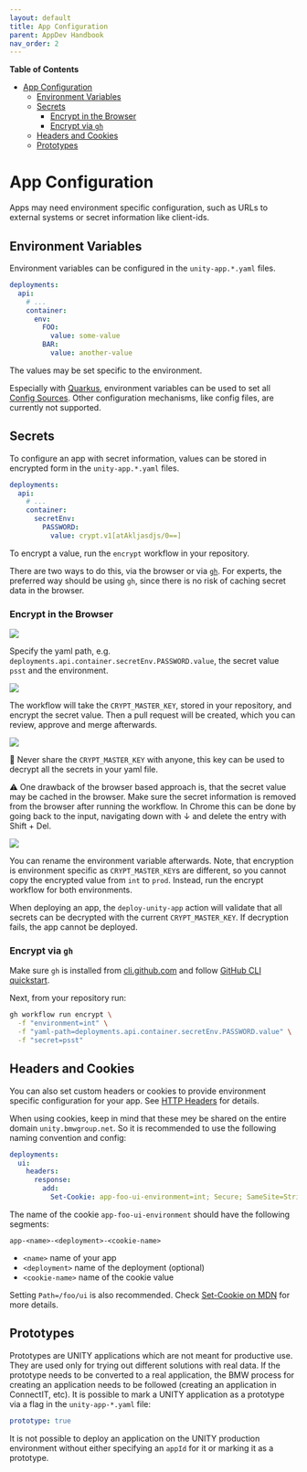 ```yaml
---
layout: default
title: App Configuration
parent: AppDev Handbook
nav_order: 2
---
```


**Table of Contents**

<!-- START doctoc generated TOC please keep comment here to allow auto update -->
<!-- DON'T EDIT THIS SECTION, INSTEAD RE-RUN doctoc TO UPDATE -->

- [App Configuration](#app-configuration)
  - [Environment Variables](#environment-variables)
  - [Secrets](#secrets)
    - [Encrypt in the Browser](#encrypt-in-the-browser)
    - [Encrypt via `gh`](#encrypt-via-gh)
  - [Headers and Cookies](#headers-and-cookies)
  - [Prototypes](#prototypes)

<!-- END doctoc generated TOC please keep comment here to allow auto update -->

# App Configuration

Apps may need environment specific configuration, such as URLs to external systems or secret information like
client-ids.

## Environment Variables

Environment variables can be configured in the `unity-app.*.yaml` files.

```yaml
deployments:
  api:
    # ...
    container:
      env:
        FOO:
          value: some-value
        BAR:
          value: another-value
```

The values may be set specific to the environment.

Especially with [Quarkus](https://quarkus.io), environment variables can be used to set all
[Config Sources](https://quarkus.io/guides/config-reference#configuration-sources).
Other configuration mechanisms, like config files, are currently not supported.

## Secrets

To configure an app with secret information, values can be stored in encrypted form in the `unity-app.*.yaml` files.

```yaml
deployments:
  api:
    # ...
    container:
      secretEnv:
        PASSWORD:
          value: crypt.v1[atAkljasdjs/0==]
```

To encrypt a value, run the `encrypt` workflow in your repository.

There are two ways to do this, via the browser or via [`gh`](https://cli.github.com).
For experts, the preferred way should be using `gh`, since there is no risk of caching secret data in the browser.

### Encrypt in the Browser

![](../assets/actions-encrypt-workflow.png)

Specify the yaml path, e.g. `deployments.api.container.secretEnv.PASSWORD.value`, the secret value `psst` and the
environment.

![](../assets/run-encrypt-workflow.png)

The workflow will take the `CRYPT_MASTER_KEY`, stored in your repository, and encrypt the secret value.
Then a pull request will be created, which you can review, approve and merge afterwards.

![](../assets/approve-password-pr.png)

🚨 Never share the `CRYPT_MASTER_KEY` with anyone, this key can be used to decrypt all the secrets in your yaml file.

⚠️ One drawback of the browser based approach is, that the secret value may be cached in the browser. Make sure the
secret information is removed from the browser after running the workflow. In Chrome this can be done by going back to
the input, navigating down with ↓ and delete the entry with Shift + Del.

![](../assets/autofill-secret.png)

You can rename the environment variable afterwards.
Note, that encryption is environment specific as `CRYPT_MASTER_KEY`s are different, so you cannot copy the encrypted
value from `int` to `prod`. Instead, run the encrypt workflow for both environments.

When deploying an app, the `deploy-unity-app` action will validate that all secrets can be decrypted with the
current `CRYPT_MASTER_KEY`. If decryption fails, the app cannot be deployed.

### Encrypt via `gh`

Make sure `gh` is installed from [cli.github.com](https://cli.github.com)
and follow [GitHub CLI quickstart](https://docs.github.com/en/enterprise-server/github-cli/github-cli/quickstart).

Next, from your repository run:

```bash
gh workflow run encrypt \
  -f "environment=int" \
  -f "yaml-path=deployments.api.container.secretEnv.PASSWORD.value" \
  -f "secret=psst"
```

## Headers and Cookies

You can also set custom headers or cookies to provide environment specific configuration for your app.
See [HTTP Headers](http-headers.html) for details.

When using cookies, keep in mind that these mey be shared on the entire domain `unity.bmwgroup.net`.
So it is recommended to use the following naming convention and config:

```yaml
deployments:
  ui:
    headers:
      response:
        add:
          Set-Cookie: app-foo-ui-environment=int; Secure; SameSite=Strict; Path=/foo/ui
```

The name of the cookie `app-foo-ui-environment` should have the following segments:

`app-<name>-<deployment>-<cookie-name>`

* `<name>` name of your app
* `<deployment>` name of the deployment (optional)
* `<cookie-name>` name of the cookie value

Setting `Path=/foo/ui` is also recommended.
Check [Set-Cookie on MDN](https://developer.mozilla.org/en-US/docs/Web/HTTP/Headers/Set-Cookie) for more details.

## Prototypes

Prototypes are UNITY applications which are not meant for productive use. They are used only for trying out different
solutions with real data. If the prototype needs to be converted to a real application, the BMW process for creating an
application needs to be followed (creating an application in ConnectIT, etc).
It is possible to mark a UNITY application as a prototype via a flag in the `unity-app-*.yaml` file:

```yaml
prototype: true
```

It is not possible to deploy an application on the UNITY production environment without either specifying an `appId` for
it or marking it as a prototype.
